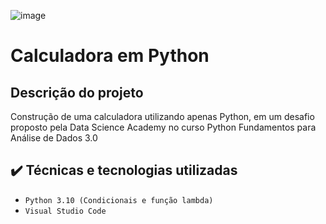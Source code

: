 ![image](https://user-images.githubusercontent.com/107379028/175042847-bd3af1d3-80c1-4e3a-83a9-0c2dc0853d2e.png)


# Calculadora em Python

## Descrição do projeto
Construção de uma calculadora utilizando apenas Python, em um desafio proposto pela Data Science Academy no curso Python Fundamentos para Análise de Dados 3.0

## ✔️ Técnicas e tecnologias utilizadas
* `Python 3.10 (Condicionais e função lambda)`
* `Visual Studio Code`
